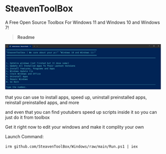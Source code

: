 # SteavenToolBox
A Free Open Source Toolbox For Windows 11 and Windows 10 and Windows 7!


> **Readme**


![SteavenToolBox](SteavenToolBox.png)


that you can use to install apps, speed up, uninstall preinstalled apps, reinstall preinstalled apps, and more


and even that you can find youtubers speed up scripts inside it so you can just do it from toolbox


Get it right now to edit your windows and make it complity your own


Launch Command:

`irm github.com/SteavenToolBox/Windows/raw/main/Run.ps1 | iex`
